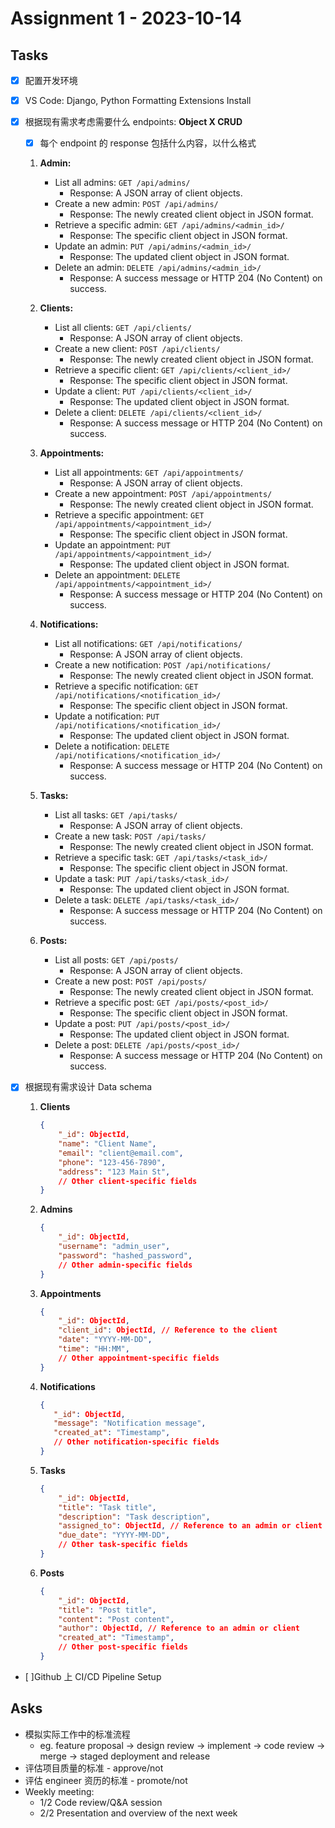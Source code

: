 # Assignment 1 - 2023-10-14

## Tasks

- [x] 配置开发环境
- [x] VS Code: Django, Python Formatting Extensions Install
- [x] 根据现有需求考虑需要什么 endpoints: **Object X CRUD**

  - [x] 每个 endpoint 的 response 包括什么内容，以什么格式

  1. **Admin:**

     - List all admins: `GET /api/admins/`
       - Response: A JSON array of client objects.
     - Create a new admin: `POST /api/admins/`
       - Response: The newly created client object in JSON format.
     - Retrieve a specific admin: `GET /api/admins/<admin_id>/`
       - Response: The specific client object in JSON format.
     - Update an admin: `PUT /api/admins/<admin_id>/`
       - Response: The updated client object in JSON format.
     - Delete an admin: `DELETE /api/admins/<admin_id>/`
       - Response: A success message or HTTP 204 (No Content) on success.

  2. **Clients:**

     - List all clients: `GET /api/clients/`
       - Response: A JSON array of client objects.
     - Create a new client: `POST /api/clients/`
       - Response: The newly created client object in JSON format.
     - Retrieve a specific client: `GET /api/clients/<client_id>/`
       - Response: The specific client object in JSON format.
     - Update a client: `PUT /api/clients/<client_id>/`
       - Response: The updated client object in JSON format.
     - Delete a client: `DELETE /api/clients/<client_id>/`
       - Response: A success message or HTTP 204 (No Content) on success.

  3. **Appointments:**

     - List all appointments: `GET /api/appointments/`
       - Response: A JSON array of client objects.
     - Create a new appointment: `POST /api/appointments/`
       - Response: The newly created client object in JSON format.
     - Retrieve a specific appointment: `GET /api/appointments/<appointment_id>/`
       - Response: The specific client object in JSON format.
     - Update an appointment: `PUT /api/appointments/<appointment_id>/`
       - Response: The updated client object in JSON format.
     - Delete an appointment: `DELETE /api/appointments/<appointment_id>/`
       - Response: A success message or HTTP 204 (No Content) on success.

  4. **Notifications:**

     - List all notifications: `GET /api/notifications/`
       - Response: A JSON array of client objects.
     - Create a new notification: `POST /api/notifications/`
       - Response: The newly created client object in JSON format.
     - Retrieve a specific notification: `GET /api/notifications/<notification_id>/`
       - Response: The specific client object in JSON format.
     - Update a notification: `PUT /api/notifications/<notification_id>/`
       - Response: The updated client object in JSON format.
     - Delete a notification: `DELETE /api/notifications/<notification_id>/`
       - Response: A success message or HTTP 204 (No Content) on success.

  5. **Tasks:**

     - List all tasks: `GET /api/tasks/`
       - Response: A JSON array of client objects.
     - Create a new task: `POST /api/tasks/`
       - Response: The newly created client object in JSON format.
     - Retrieve a specific task: `GET /api/tasks/<task_id>/`
       - Response: The specific client object in JSON format.
     - Update a task: `PUT /api/tasks/<task_id>/`
       - Response: The updated client object in JSON format.
     - Delete a task: `DELETE /api/tasks/<task_id>/`
       - Response: A success message or HTTP 204 (No Content) on success.

  6. **Posts:**

     - List all posts: `GET /api/posts/`
       - Response: A JSON array of client objects.
     - Create a new post: `POST /api/posts/`
       - Response: The newly created client object in JSON format.
     - Retrieve a specific post: `GET /api/posts/<post_id>/`
       - Response: The specific client object in JSON format.
     - Update a post: `PUT /api/posts/<post_id>/`
       - Response: The updated client object in JSON format.
     - Delete a post: `DELETE /api/posts/<post_id>/`
       - Response: A success message or HTTP 204 (No Content) on success.

- [x] 根据现有需求设计 Data schema

  1. **Clients**

     ```json
     {
         "_id": ObjectId,
         "name": "Client Name",
         "email": "client@email.com",
         "phone": "123-456-7890",
         "address": "123 Main St",
         // Other client-specific fields
     }
     ```

  2. **Admins**

     ```json
     {
         "_id": ObjectId,
         "username": "admin_user",
         "password": "hashed_password",
         // Other admin-specific fields
     }
     ```

  3. **Appointments**

     ```json
     {
         "_id": ObjectId,
         "client_id": ObjectId, // Reference to the client
         "date": "YYYY-MM-DD",
         "time": "HH:MM",
         // Other appointment-specific fields
     }
     ```

  4. **Notifications**

     ```json
     {
        "_id": ObjectId,
        "message": "Notification message",
        "created_at": "Timestamp",
        // Other notification-specific fields
     }
     ```

  5. **Tasks**

     ```json
     {
         "_id": ObjectId,
         "title": "Task title",
         "description": "Task description",
         "assigned_to": ObjectId, // Reference to an admin or client
         "due_date": "YYYY-MM-DD",
         // Other task-specific fields
     }
     ```

  6. **Posts**
     ```json
     {
         "_id": ObjectId,
         "title": "Post title",
         "content": "Post content",
         "author": ObjectId, // Reference to an admin or client
         "created_at": "Timestamp",
         // Other post-specific fields
     }
     ```

- [ ]Github 上 CI/CD Pipeline Setup

## Asks

- 模拟实际工作中的标准流程
  - eg. feature proposal -> design review -> implement -> code review -> merge -> staged deployment and release
- 评估项目质量的标准 - approve/not
- 评估 engineer 资历的标准 - promote/not
- Weekly meeting:
  - 1/2 Code review/Q&A session
  - 2/2 Presentation and overview of the next week
